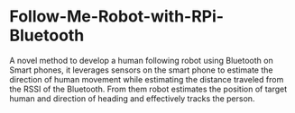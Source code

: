 # Follow-Me-Robot-with-RPi-Bluetooth
A novel method to develop a human following robot using Bluetooth  on Smart phones, it leverages sensors on the smart phone to estimate the direction of human movement while estimating the distance traveled from the RSSI of the Bluetooth. From them robot estimates the position of target human and direction of  heading  and effectively tracks the person.
